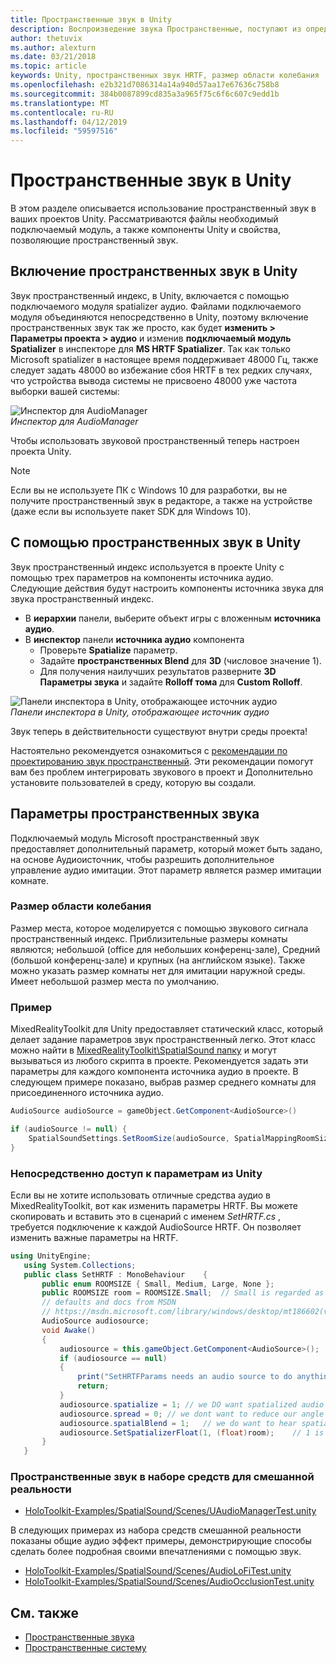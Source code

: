 ```yaml
---
title: Пространственные звук в Unity
description: Воспроизведение звука Пространственные, поступают из определенного трехмерной точки в пределах вашей сцене Unity.
author: thetuvix
ms.author: alexturn
ms.date: 03/21/2018
ms.topic: article
keywords: Unity, пространственных звук HRTF, размер области колебания
ms.openlocfilehash: e2b321d7086314a14a940d57aa17e67636c758b8
ms.sourcegitcommit: 384b0087899cd835a3a965f75c6f6c607c9edd1b
ms.translationtype: MT
ms.contentlocale: ru-RU
ms.lasthandoff: 04/12/2019
ms.locfileid: "59597516"
---
```

# <a name="spatial-sound-in-unity"></a>Пространственные звук в Unity

В этом разделе описывается использование пространственный звук в ваших проектов Unity. Рассматриваются файлы необходимый подключаемый модуль, а также компоненты Unity и свойства, позволяющие пространственный звук.

## <a name="enabling-spatial-sound-in-unity"></a>Включение пространственных звук в Unity

Звук пространственный индекс, в Unity, включается с помощью подключаемого модуля spatializer аудио. Файлами подключаемого модуля объединяются непосредственно в Unity, поэтому включение пространственных звук так же просто, как будет **изменить > Параметры проекта > аудио** и изменив **подключаемый модуль Spatializer** в инспекторе для  **MS HRTF Spatializer**. Так как только Microsoft spatializer в настоящее время поддерживает 48000 Гц, также следует задать 48000 во избежание сбоя HRTF в тех редких случаях, что устройства вывода системы не присвоено 48000 уже частота выборки вашей системы:

![Инспектор для AudioManager](images/audio-250px.png)<br>
*Инспектор для AudioManager*

Чтобы использовать звуковой пространственный теперь настроен проекта Unity.

>[!NOTE]
>Если вы не используете ПК с Windows 10 для разработки, вы не получите пространственный звук в редакторе, а также на устройстве (даже если вы используете пакет SDK для Windows 10).

## <a name="using-spatial-sound-in-unity"></a>С помощью пространственных звук в Unity

Звук пространственный индекс используется в проекте Unity с помощью трех параметров на компоненты источника аудио. Следующие действия будут настроить компоненты источника звука для звука пространственный индекс.
* В **иерархии** панели, выберите объект игры с вложенным **источника аудио**.
* В **инспектор** панели **источника аудио** компонента
    * Проверьте **Spatialize** параметр.
    * Задайте **пространственных Blend** для **3D** (числовое значение 1).
    * Для получения наилучших результатов разверните **3D Параметры звука** и задайте **Rolloff тома** для **Custom Rolloff**.

![Панели инспектора в Unity, отображающее источник аудио](images/audiosource.png)<br>
*Панели инспектора в Unity, отображающее источник аудио*

Звук теперь в действительности существуют внутри среды проекта!

Настоятельно рекомендуется ознакомиться с [рекомендации по проектированию звук пространственный](spatial-sound-design.md). Эти рекомендации помогут вам без проблем интегрировать звукового в проект и Дополнительно установите пользователей в среду, которую вы создали.

## <a name="setting-spatial-sound-settings"></a>Параметры пространственных звука

Подключаемый модуль Microsoft пространственный звук предоставляет дополнительный параметр, который может быть задано, на основе Аудиоисточник, чтобы разрешить дополнительное управление аудио имитации. Этот параметр является размер имитации комнате.

### <a name="room-size"></a>Размер области колебания

Размер места, которое моделируется с помощью звукового сигнала пространственный индекс. Приблизительные размеры комнаты являются; небольшой (office для небольших конференц-зале), Средний (большой конференц-зале) и крупных (на английском языке). Также можно указать размер комнаты нет для имитации наружной среды. Имеет небольшой размер места по умолчанию.

### <a name="example"></a>Пример

MixedRealityToolkit для Unity предоставляет статический класс, который делает задание параметров звук пространственный легко. Этот класс можно найти в [MixedRealityToolkit\SpatialSound папку](https://github.com/Microsoft/MixedRealityToolkit-Unity/tree/htk_release/Assets/HoloToolkit/SpatialSound) и могут вызываться из любого скрипта в проекте. Рекомендуется задать эти параметры для каждого компонента источника аудио в проекте. В следующем примере показано, выбрав размер среднего комнаты для присоединенного источника аудио.

```cs
AudioSource audioSource = gameObject.GetComponent<AudioSource>()

if (audioSource != null) {
    SpatialSoundSettings.SetRoomSize(audioSource, SpatialMappingRoomSizes.Medium);
}
```

### <a name="directly-accessing-parameters-from-unity"></a>Непосредственно доступ к параметрам из Unity

Если вы не хотите использовать отличные средства аудио в MixedRealityToolkit, вот как изменить параметры HRTF. Вы можете скопировать и вставить это в сценарий с именем *SetHRTF.cs* , требуется подключение к каждой AudioSource HRTF. Он позволяет изменить важные параметры на HRTF.

```cs
using UnityEngine;
   using System.Collections;
   public class SetHRTF : MonoBehaviour    {
       public enum ROOMSIZE { Small, Medium, Large, None };
       public ROOMSIZE room = ROOMSIZE.Small;  // Small is regarded as the "most average"
       // defaults and docs from MSDN
       // https://msdn.microsoft.com/library/windows/desktop/mt186602(v=vs.85).aspx
       AudioSource audiosource;
       void Awake()
       {
           audiosource = this.gameObject.GetComponent<AudioSource>();
           if (audiosource == null)
           {
               print("SetHRTFParams needs an audio source to do anything.");
               return;
           }
           audiosource.spatialize = 1; // we DO want spatialized audio
           audiosource.spread = 0; // we dont want to reduce our angle of hearing
           audiosource.spatialBlend = 1;   // we do want to hear spatialized audio
           audiosource.SetSpatializerFloat(1, (float)room);    // 1 is the roomsize param
       }
   }
```
### <a name="spatial-sound-in-mixed-reality-toolkit"></a>Пространственные звук в наборе средств для смешанной реальности
- [HoloToolkit-Examples/SpatialSound/Scenes/UAudioManagerTest.unity](https://github.com/Microsoft/MixedRealityToolkit-Unity/blob/htk_release/Assets/HoloToolkit-Examples/SpatialSound/Scenes/UAudioManagerTest.unity)

В следующих примерах из набора средств смешанной реальности показаны общие аудио эффект примеры, демонстрирующие способы сделать более подробная своими впечатлениями с помощью звук.
- [HoloToolkit-Examples/SpatialSound/Scenes/AudioLoFiTest.unity](https://github.com/Microsoft/MixedRealityToolkit-Unity/blob/htk_release/Assets/HoloToolkit-Examples/SpatialSound/Scenes/AudioLoFiTest.unity)
- [HoloToolkit-Examples/SpatialSound/Scenes/AudioOcclusionTest.unity](https://github.com/Microsoft/MixedRealityToolkit-Unity/blob/htk_release/Assets/HoloToolkit-Examples/SpatialSound/Scenes/AudioOcclusionTest.unity)

## <a name="see-also"></a>См. также
* [Пространственные звука](spatial-sound.md)
* [Пространственные систему](spatial-sound-design.md)
